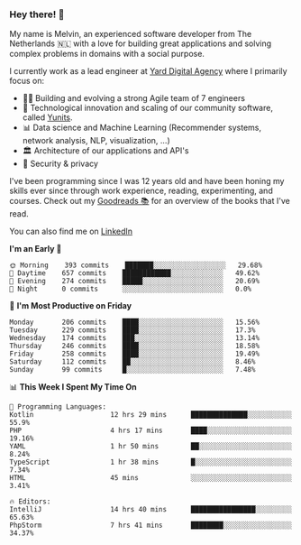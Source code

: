 ### Hey there! 👋

My name is Melvin, an experienced software developer from The Netherlands 🇳🇱 with a love for building great applications and solving complex problems in domains with a social purpose. 

I currently work as a lead engineer at [Yard Digital Agency](https://github.com/yardinternet) where I primarily focus on:

* 👏🏼 Building and evolving a strong Agile team of 7 engineers
* 🚀 Technological innovation and scaling of our community software, called [Yunits](https://www.yunits.com/).
* 📊 Data science and Machine Learning (Recommender systems, network analysis, NLP, visualization, ...)
* 🏛 Architecture of our applications and API's
* 🔐 Security & privacy

I've been programming since I was 12 years old and have been honing my skills ever since through work experience, reading, experimenting, and courses.
Check out my [Goodreads 📚](https://goodreads.com/melvinkoopmans) for an overview of the books that I've read. 

You can also find me on [LinkedIn](https://www.linkedin.com/in/melvinkoopmans)

<!--START_SECTION:waka-->
**I'm an Early 🐤** 

```text
🌞 Morning    393 commits    ███████░░░░░░░░░░░░░░░░░░   29.68% 
🌆 Daytime    657 commits    ████████████░░░░░░░░░░░░░   49.62% 
🌃 Evening    274 commits    █████░░░░░░░░░░░░░░░░░░░░   20.69% 
🌙 Night      0 commits      ░░░░░░░░░░░░░░░░░░░░░░░░░   0.0%

```
📅 **I'm Most Productive on Friday** 

```text
Monday       206 commits    ████░░░░░░░░░░░░░░░░░░░░░   15.56% 
Tuesday      229 commits    ████░░░░░░░░░░░░░░░░░░░░░   17.3% 
Wednesday    174 commits    ███░░░░░░░░░░░░░░░░░░░░░░   13.14% 
Thursday     246 commits    ████░░░░░░░░░░░░░░░░░░░░░   18.58% 
Friday       258 commits    ████░░░░░░░░░░░░░░░░░░░░░   19.49% 
Saturday     112 commits    ██░░░░░░░░░░░░░░░░░░░░░░░   8.46% 
Sunday       99 commits     █░░░░░░░░░░░░░░░░░░░░░░░░   7.48%

```


📊 **This Week I Spent My Time On** 

```text
💬 Programming Languages: 
Kotlin                   12 hrs 29 mins      ██████████████░░░░░░░░░░░   55.9% 
PHP                      4 hrs 17 mins       ████░░░░░░░░░░░░░░░░░░░░░   19.16% 
YAML                     1 hr 50 mins        ██░░░░░░░░░░░░░░░░░░░░░░░   8.24% 
TypeScript               1 hr 38 mins        █░░░░░░░░░░░░░░░░░░░░░░░░   7.34% 
HTML                     45 mins             ░░░░░░░░░░░░░░░░░░░░░░░░░   3.41%

🔥 Editors: 
IntelliJ                 14 hrs 40 mins      ████████████████░░░░░░░░░   65.63% 
PhpStorm                 7 hrs 41 mins       ████████░░░░░░░░░░░░░░░░░   34.37%

```


<!--END_SECTION:waka-->
